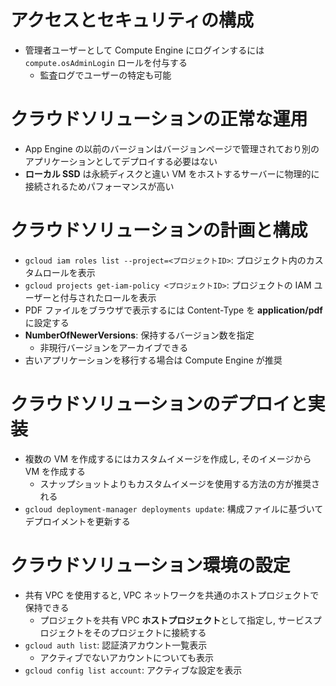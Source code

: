 # アクセスとセキュリティの構成
- 管理者ユーザーとして Compute Engine にログインするには `compute.osAdminLogin` ロールを付与する
    - 監査ログでユーザーの特定も可能


# クラウドソリューションの正常な運用
- App Engine の以前のバージョンはバージョンページで管理されており別のアプリケーションとしてデプロイする必要はない
- **ローカル SSD** は永続ディスクと違い VM をホストするサーバーに物理的に接続されるためパフォーマンスが高い


# クラウドソリューションの計画と構成
- `gcloud iam roles list --project=<プロジェクトID>`: プロジェクト内のカスタムロールを表示
- `gcloud projects get-iam-policy <プロジェクトID>`: プロジェクトの IAM ユーザーと付与されたロールを表示
- PDF ファイルをブラウザで表示するには Content-Type を **application/pdf** に設定する
- **NumberOfNewerVersions**: 保持するバージョン数を指定
    - 非現行バージョンをアーカイブできる
- 古いアプリケーションを移行する場合は Compute Engine が推奨


# クラウドソリューションのデプロイと実装
- 複数の VM を作成するにはカスタムイメージを作成し, そのイメージから VM を作成する
    - スナップショットよりもカスタムイメージを使用する方法の方が推奨される
- `gcloud deployment-manager deployments update`: 構成ファイルに基づいてデプロイメントを更新する


# クラウドソリューション環境の設定
- 共有 VPC を使用すると, VPC ネットワークを共通のホストプロジェクトで保持できる
    - プロジェクトを共有 VPC **ホストプロジェクト**として指定し, サービスプロジェクトをそのプロジェクトに接続する
- `gcloud auth list`: 認証済アカウント一覧表示
    - アクティブでないアカウントについても表示
- `gcloud config list account`: アクティブな設定を表示